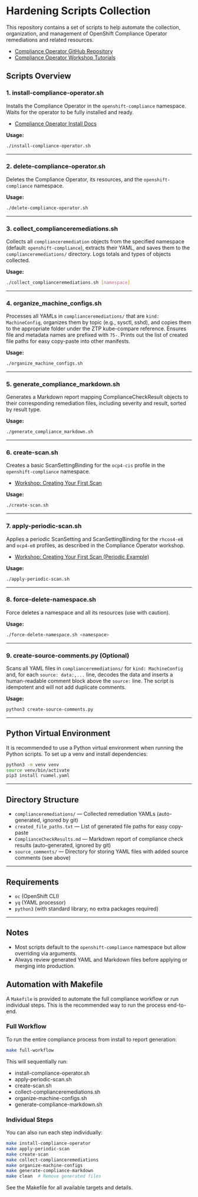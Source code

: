 # Hardening Scripts Collection

This repository contains a set of scripts to help automate the collection, organization, and management of OpenShift Compliance Operator remediations and related resources.

- [Compliance Operator GitHub Repository](https://github.com/ComplianceAsCode/compliance-operator)
- [Compliance Operator Workshop Tutorials](https://github.com/ComplianceAsCode/compliance-operator/tree/master/doc/tutorials/workshop/content/exercises)

## Scripts Overview

### 1. install-compliance-operator.sh
Installs the Compliance Operator in the `openshift-compliance` namespace. Waits for the operator to be fully installed and ready.

- [Compliance Operator Install Docs](https://github.com/ComplianceAsCode/compliance-operator#installation)

**Usage:**
```bash
./install-compliance-operator.sh
```

---

### 2. delete-compliance-operator.sh
Deletes the Compliance Operator, its resources, and the `openshift-compliance` namespace.

**Usage:**
```bash
./delete-compliance-operator.sh
```

---

### 3. collect_complianceremediations.sh
Collects all `complianceremediation` objects from the specified namespace (default: `openshift-compliance`), extracts their YAML, and saves them to the `complianceremediations/` directory. Logs totals and types of objects collected.

**Usage:**
```bash
./collect_complianceremediations.sh [namespace]
```

---

### 4. organize_machine_configs.sh
Processes all YAMLs in `complianceremediations/` that are `kind: MachineConfig`, organizes them by topic (e.g., sysctl, sshd), and copies them to the appropriate folder under the ZTP kube-compare reference. Ensures file and metadata names are prefixed with `75-`. Prints out the list of created file paths for easy copy-paste into other manifests.

**Usage:**
```bash
./organize_machine_configs.sh
```

---

### 5. generate_compliance_markdown.sh
Generates a Markdown report mapping ComplianceCheckResult objects to their corresponding remediation files, including severity and result, sorted by result type.

**Usage:**
```bash
./generate_compliance_markdown.sh
```

---

### 6. create-scan.sh
Creates a basic ScanSettingBinding for the `ocp4-cis` profile in the `openshift-compliance` namespace.

- [Workshop: Creating Your First Scan](https://github.com/ComplianceAsCode/compliance-operator/blob/master/doc/tutorials/workshop/content/exercises/03-creating-your-first-scan.md)

**Usage:**
```bash
./create-scan.sh
```

---

### 7. apply-periodic-scan.sh
Applies a periodic ScanSetting and ScanSettingBinding for the `rhcos4-e8` and `ocp4-e8` profiles, as described in the Compliance Operator workshop.

- [Workshop: Creating Your First Scan (Periodic Example)](https://github.com/ComplianceAsCode/compliance-operator/blob/master/doc/tutorials/workshop/content/exercises/03-creating-your-first-scan.md)

**Usage:**
```bash
./apply-periodic-scan.sh
```

---

### 8. force-delete-namespace.sh
Force deletes a namespace and all its resources (use with caution).

**Usage:**
```bash
./force-delete-namespace.sh <namespace>
```

---

### 9. create-source-comments.py (Optional)
Scans all YAML files in `complianceremediations/` for `kind: MachineConfig` and, for each `source: data:,...` line, decodes the data and inserts a human-readable comment block above the `source:` line. The script is idempotent and will not add duplicate comments.

**Usage:**
```bash
python3 create-source-comments.py
```

---

## Python Virtual Environment

It is recommended to use a Python virtual environment when running the Python scripts. To set up a venv and install dependencies:

```bash
python3 -m venv venv
source venv/bin/activate
pip3 install ruamel.yaml
```

---

## Directory Structure
- `complianceremediations/` — Collected remediation YAMLs (auto-generated, ignored by git)
- `created_file_paths.txt` — List of generated file paths for easy copy-paste
- `ComplianceCheckResults.md` — Markdown report of compliance check results (auto-generated, ignored by git)
- `source_comments/` — Directory for storing YAML files with added source comments (see above)

---

## Requirements
- `oc` (OpenShift CLI)
- `yq` (YAML processor)
- `python3` (with standard library; no extra packages required)

---

## Notes
- Most scripts default to the `openshift-compliance` namespace but allow overriding via arguments.
- Always review generated YAML and Markdown files before applying or merging into production.

## Automation with Makefile

A `Makefile` is provided to automate the full compliance workflow or run individual steps. This is the recommended way to run the process end-to-end.

### Full Workflow

To run the entire compliance process from install to report generation:

```bash
make full-workflow
```

This will sequentially run:
- install-compliance-operator.sh
- apply-periodic-scan.sh
- create-scan.sh
- collect-complianceremediations.sh
- organize-machine-configs.sh
- generate-compliance-markdown.sh

### Individual Steps

You can also run each step individually:

```bash
make install-compliance-operator
make apply-periodic-scan
make create-scan
make collect-complianceremediations
make organize-machine-configs
make generate-compliance-markdown
make clean  # Remove generated files
```

See the Makefile for all available targets and details.
